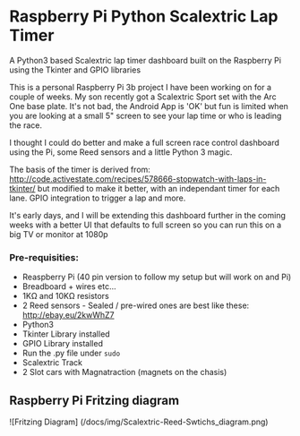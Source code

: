 # Raspberry Pi Python Scalextric Lap Timer
A Python3 based Scalextric lap timer dashboard built on the Raspberry Pi using the Tkinter and GPIO libraries

This is a personal Raspberry Pi 3b project I have been working on for a couple of weeks. My son recently got a Scalextric Sport set with the Arc One base plate. It's not bad, the Android App is 'OK' but fun is limited when you are looking at a small 5" screen to see your lap time or who is leading the race.

I thought I could do better and make a full screen race control dashboard using the Pi, some Reed sensors and a little Python 3 magic.

The basis of the timer is derived from: http://code.activestate.com/recipes/578666-stopwatch-with-laps-in-tkinter/ but modified to make it better, with an independant timer for each lane. GPIO integration to trigger a lap and more.

It's early days, and I will be extending this dashboard further in the coming weeks with a better UI that defaults to full screen so you can run this on a big TV or monitor at 1080p

### Pre-requisities:
* Reaspberry Pi (40 pin version to follow my setup but will work on and Pi)
* Breadboard + wires etc...
* 1KΩ and 10KΩ resistors
* 2 Reed sensors - Sealed / pre-wired ones are best like these: http://ebay.eu/2kwWhZ7
* Python3
* Tkinter Library installed
* GPIO Library installed
* Run the .py file under `sudo`
* Scalextric Track
* 2 Slot cars with Magnatraction (magnets on the chasis)

## Raspberry Pi Fritzing diagram
![Fritzing Diagram]
(/docs/img/Scalextric-Reed-Swtichs_diagram.png)
